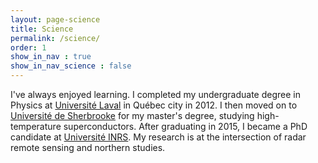```yaml
---
layout: page-science
title: Science
permalink: /science/
order: 1
show_in_nav : true
show_in_nav_science : false
---
```


I've always enjoyed learning. I completed my undergraduate degree in Physics at [Université Laval][UL] in Québec city in 2012. I then moved on to [Université de Sherbrooke][UdeS] for my master's degree, studying high-temperature superconductors. After graduating in 2015, I became a PhD candidate at [Université INRS][INRS]. My research is at the intersection of radar remote sensing and northern studies.

[UL]:https://www.phy.ulaval.ca/accueil/
[UdeS]:https://www.usherbrooke.ca/physique/
[INRS]:http://ete.inrs.ca
